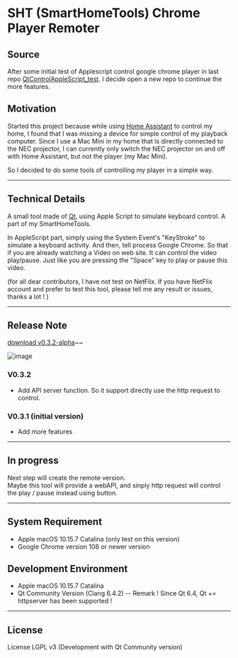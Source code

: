# SHT (SmartHomeTools) Chrome Player Remoter

## Source

  After some initial test of Applescript control google chrome player in last repo [QtControlAppleScript_test](https://github.com/uwaudio/QtControlAppleScript_test). I decide open a new repo to continue the more features.

## Motivation

  Started this project because while using [Home Assistant](https://github.com/home-assistant) to control my home, I found that I was missing a device for simple control of my playback computer. Since I use a Mac Mini in my home that is directly connected to the NEC projector, I can currently only switch the NEC projector on and off with Home Assistant, but not the player (my Mac Mini).

  So I decided to do some tools of controlling my player in a simple way.

---
## Technical Details

  A small tool made of [Qt](https://github.com/qt), using Apple Script to simulate keyboard control. A part of my SmartHomeTools.

  In AppleScript part, simply using the System Event's "KeyStroke" to simulate a keyboard activity.
  And then, tell process Google Chrome. So that if you are already watching a Video on web site. It can control the video play/pause. 
  Just like you are pressing the "Space" key to play or pause this video.

  (for all dear contributors, I have not test on NetFlix. If you have NetFlix account and prefer to test this tool, please tell me any result or issues, thanks a lot ! )


---
## Release Note
[download v0.3.2-alpha](https://github.com/uwaudio/QtControlAppleScript_test/releases/tag/v0.2.1-alpha)~~

![image](https://user-images.githubusercontent.com/49844552/218206290-5856b7d4-3034-4301-bb52-67c038e36f9c.png)

### V0.3.2

- Add API server function. So it support directly use the http request to control.

### V0.3.1 (initial version)

- Add more features


---
## In progress

Next step will create the remote version.    
Maybe this tool will provide a webAPI, and sinply http request will control the play / pause instead using button.

---
## System Requirement

- Apple macOS 10.15.7 Catalina (only test on this version)  
- Google Chrome version 108 or newer version

## Development Environment

- Apple macOS 10.15.7 Catalina  
- Qt Community Version (Clang 6.4.2)
-- Remark ! Since Qt 6.4, Qt += httpserver has been supported ! 

---
## License

License LGPL v3 (Development with Qt Community version)
